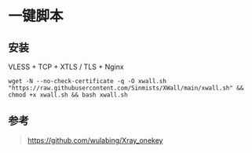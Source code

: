 # 一键脚本

## 安装
VLESS + TCP + XTLS / TLS  + Nginx
```
wget -N --no-check-certificate -q -O xwall.sh "https://raw.githubusercontent.com/Sinmists/XWall/main/xwall.sh" && chmod +x xwall.sh && bash xwall.sh
```

## 参考 
> https://github.com/wulabing/Xray_onekey

